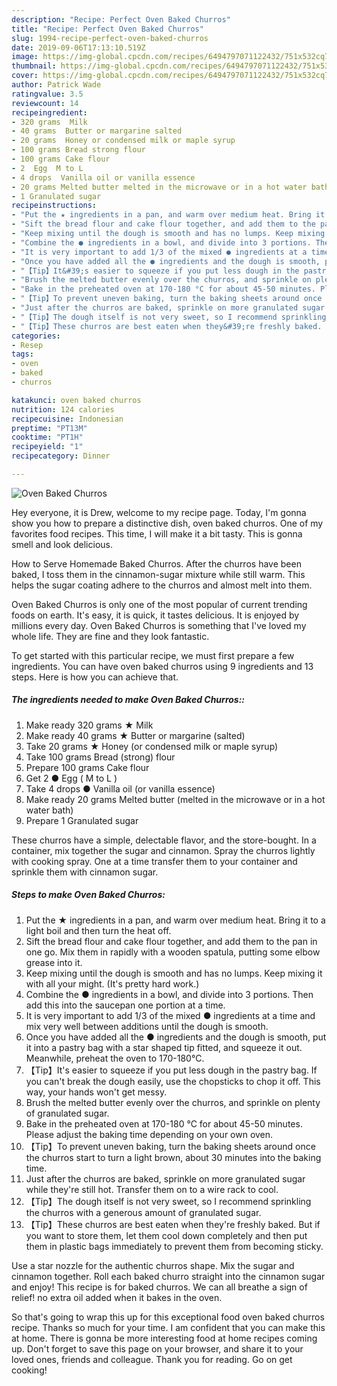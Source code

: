 ```yaml
---
description: "Recipe: Perfect Oven Baked Churros"
title: "Recipe: Perfect Oven Baked Churros"
slug: 1994-recipe-perfect-oven-baked-churros
date: 2019-09-06T17:13:10.519Z
image: https://img-global.cpcdn.com/recipes/6494797071122432/751x532cq70/oven-baked-churros-recipe-main-photo.jpg
thumbnail: https://img-global.cpcdn.com/recipes/6494797071122432/751x532cq70/oven-baked-churros-recipe-main-photo.jpg
cover: https://img-global.cpcdn.com/recipes/6494797071122432/751x532cq70/oven-baked-churros-recipe-main-photo.jpg
author: Patrick Wade
ratingvalue: 3.5
reviewcount: 14
recipeingredient:
- 320 grams  Milk
- 40 grams  Butter or margarine salted
- 20 grams  Honey or condensed milk or maple syrup
- 100 grams Bread strong flour
- 100 grams Cake flour
- 2  Egg  M to L 
- 4 drops  Vanilla oil or vanilla essence
- 20 grams Melted butter melted in the microwave or in a hot water bath
- 1 Granulated sugar
recipeinstructions:
- "Put the ★ ingredients in a pan, and warm over medium heat. Bring it to a light boil and then turn the heat off."
- "Sift the bread flour and cake flour together, and add them to the pan in one go. Mix them in rapidly with a wooden spatula, putting some elbow grease into it."
- "Keep mixing until the dough is smooth and has no lumps. Keep mixing it with all your might. (It&#39;s pretty hard work.)"
- "Combine the ● ingredients in a bowl, and divide into 3 portions. Then add this into the saucepan one portion at a time."
- "It is very important to add 1/3 of the mixed ● ingredients at a time and mix very well between additions until the dough is smooth."
- "Once you have added all the ● ingredients and the dough is smooth, put it into a pastry bag with a star shaped tip fitted, and squeeze it out. Meanwhile, preheat the oven to 170-180°C."
- "【Tip】It&#39;s easier to squeeze if you put less dough in the pastry bag. If you can&#39;t break the dough easily, use the chopsticks to chop it off. This way, your hands won&#39;t get messy."
- "Brush the melted butter evenly over the churros, and sprinkle on plenty of granulated sugar."
- "Bake in the preheated oven at 170-180 °C for about 45-50 minutes. Please adjust the baking time depending on your own oven."
- "【Tip】To prevent uneven baking, turn the baking sheets around once the churros start to turn a light brown, about 30 minutes into the baking time."
- "Just after the churros are baked, sprinkle on more granulated sugar while they&#39;re still hot. Transfer them on to a wire rack to cool."
- "【Tip】The dough itself is not very sweet, so I recommend sprinkling the churros with a generous amount of granulated sugar."
- "【Tip】These churros are best eaten when they&#39;re freshly baked. But if you want to store them, let them cool down completely and then put them in plastic bags immediately to prevent them from becoming sticky."
categories:
- Resep
tags:
- oven
- baked
- churros

katakunci: oven baked churros
nutrition: 124 calories
recipecuisine: Indonesian
preptime: "PT13M"
cooktime: "PT1H"
recipeyield: "1"
recipecategory: Dinner

---
```



![Oven Baked Churros](https://img-global.cpcdn.com/recipes/6494797071122432/751x532cq70/oven-baked-churros-recipe-main-photo.jpg)

Hey everyone, it is Drew, welcome to my recipe page. Today, I'm gonna show you how to prepare a distinctive dish, oven baked churros. One of my favorites food recipes. This time, I will make it a bit tasty. This is gonna smell and look delicious.

How to Serve Homemade Baked Churros. After the churros have been baked, I toss them in the cinnamon-sugar mixture while still warm. This helps the sugar coating adhere to the churros and almost melt into them.

Oven Baked Churros is only one of the most popular of current trending foods on earth. It's easy, it is quick, it tastes delicious. It is enjoyed by millions every day. Oven Baked Churros is something that I've loved my whole life. They are fine and they look fantastic.


To get started with this particular recipe, we must first prepare a few ingredients. You can have oven baked churros using 9 ingredients and 13 steps. Here is how you can achieve that.

##### The ingredients needed to make Oven Baked Churros::

1. Make ready 320 grams ★ Milk
1. Make ready 40 grams ★ Butter or margarine (salted)
1. Take 20 grams ★ Honey (or condensed milk or maple syrup)
1. Take 100 grams Bread (strong) flour
1. Prepare 100 grams Cake flour
1. Get 2 ● Egg ( M to L )
1. Take 4 drops ● Vanilla oil (or vanilla essence)
1. Make ready 20 grams Melted butter (melted in the microwave or in a hot water bath)
1. Prepare 1 Granulated sugar


These churros have a simple, delectable flavor, and the store-bought. In a container, mix together the sugar and cinnamon. Spray the churros lightly with cooking spray. One at a time transfer them to your container and sprinkle them with cinnamon sugar. 

##### Steps to make Oven Baked Churros:

1. Put the ★ ingredients in a pan, and warm over medium heat. Bring it to a light boil and then turn the heat off.
1. Sift the bread flour and cake flour together, and add them to the pan in one go. Mix them in rapidly with a wooden spatula, putting some elbow grease into it.
1. Keep mixing until the dough is smooth and has no lumps. Keep mixing it with all your might. (It&#39;s pretty hard work.)
1. Combine the ● ingredients in a bowl, and divide into 3 portions. Then add this into the saucepan one portion at a time.
1. It is very important to add 1/3 of the mixed ● ingredients at a time and mix very well between additions until the dough is smooth.
1. Once you have added all the ● ingredients and the dough is smooth, put it into a pastry bag with a star shaped tip fitted, and squeeze it out. Meanwhile, preheat the oven to 170-180°C.
1. 【Tip】It&#39;s easier to squeeze if you put less dough in the pastry bag. If you can&#39;t break the dough easily, use the chopsticks to chop it off. This way, your hands won&#39;t get messy.
1. Brush the melted butter evenly over the churros, and sprinkle on plenty of granulated sugar.
1. Bake in the preheated oven at 170-180 °C for about 45-50 minutes. Please adjust the baking time depending on your own oven.
1. 【Tip】To prevent uneven baking, turn the baking sheets around once the churros start to turn a light brown, about 30 minutes into the baking time.
1. Just after the churros are baked, sprinkle on more granulated sugar while they&#39;re still hot. Transfer them on to a wire rack to cool.
1. 【Tip】The dough itself is not very sweet, so I recommend sprinkling the churros with a generous amount of granulated sugar.
1. 【Tip】These churros are best eaten when they&#39;re freshly baked. But if you want to store them, let them cool down completely and then put them in plastic bags immediately to prevent them from becoming sticky.


Use a star nozzle for the authentic churros shape. Mix the sugar and cinnamon together. Roll each baked churro straight into the cinnamon sugar and enjoy! This recipe is for baked churros. We can all breathe a sign of relief! no extra oil added when it bakes in the oven. 

So that's going to wrap this up for this exceptional food oven baked churros recipe. Thanks so much for your time. I am confident that you can make this at home. There is gonna be more interesting food at home recipes coming up. Don't forget to save this page on your browser, and share it to your loved ones, friends and colleague. Thank you for reading. Go on get cooking!
